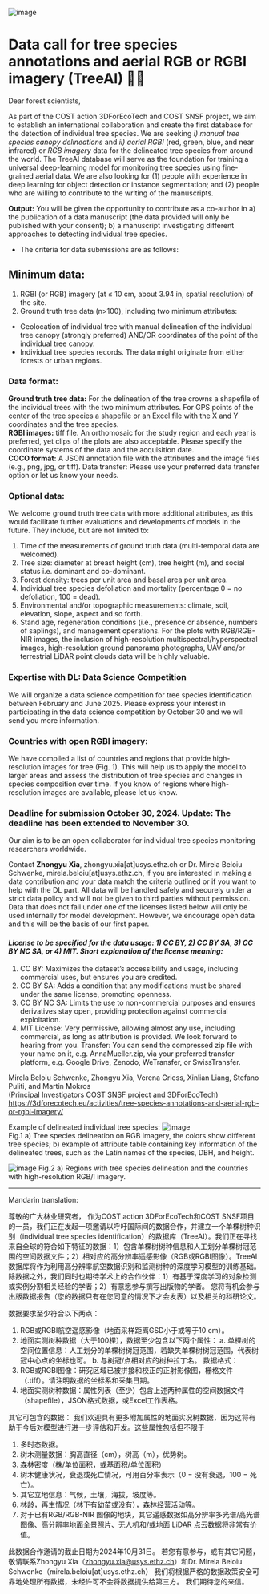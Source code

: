 ![image](https://github.com/user-attachments/assets/07acaf6b-405b-444c-b806-2a6c968f16af)



# Data call for tree species annotations and aerial RGB or RGBI imagery (TreeAI) 🌳🌲

Dear forest scientists,

As part of the COST action 3DForEcoTech and COST SNSF project, we aim to establish an international collaboration and create the first database for the detection of individual tree species. We are seeking *i) manual tree species canopy delineations* and *ii) aerial RGBI* (red, green, blue, and near infrared) or *RGB imagery* data for the delineated tree species from around the world. The TreeAI database will serve as the foundation for training a universal deep-learning model for monitoring tree species using fine-grained aerial data. We are also looking for (1) people with experience in deep learning for object detection or instance segmentation; and (2) people who are willing to contribute to the writing of the manuscripts.

**Output:** You will be given the opportunity to contribute as a co-author in a) the publication of a data manuscript (the data provided will only be published with your consent); b) a manuscript investigating different approaches to detecting individual tree species.

* The criteria for data submissions are as follows:
## Minimum data:
1.	RGBI (or RGB) imagery (at ≤ 10 cm, about 3.94 in, spatial resolution) of the site. 
2.	Ground truth tree data (n>100), including two minimum attributes:
- Geolocation of individual tree with manual delineation of the individual tree canopy (strongly preferred) AND/OR coordinates of the point of the individual tree canopy. 
- Individual tree species records. The data might originate from either forests or urban regions. 

### Data format: 
**Ground truth tree data:** For the delineation of the tree crowns a shapefile of the individual trees with the two minimum attributes. For GPS points of the center of the tree species a shapefile or an Excel file with the X and Y coordinates and the tree species. \
**RGBI images:** tiff file. An orthomosaic for the study region and each year is preferred, yet clips of the plots are also acceptable. Please specify the coordinate systems of the data and the acquisition date. \
**COCO format:** A JSON annotation file with the attributes and the image files (e.g., png, jpg, or tiff). 
Data transfer: Please use your preferred data transfer option or let us know your needs.

### Optional data:
We welcome ground truth tree data with more additional attributes, as this would facilitate further evaluations and developments of models in the future. They include, but are not limited to: 
1.	Time of the measurements of ground truth data (multi-temporal data are welcomed).
2.	Tree size: diameter at breast height (cm), tree height (m), and social status i.e. dominant and co-dominant.
3.	 Forest density: trees per unit area and basal area per unit area. 
4.	Individual tree species defoliation and mortality (percentage 0 = no defoliation, 100 = dead).
5.	Environmental and/or topographic measurements: climate, soil, elevation, slope, aspect and so forth.
6.	Stand age, regeneration conditions (i.e., presence or absence, numbers of saplings), and management operations.
For the plots with RGB/RGB-NIR images, the inclusion of high-resolution multispectral/hyperspectral images, high-resolution ground panorama photographs, UAV and/or terrestrial LiDAR point clouds data will be highly valuable.

### Expertise with DL: Data Science Competition 
We will organize a data science competition for tree species identification between February and June 2025. Please express your interest in participating in the data science competition by October 30 and we will send you more information.
### Countries with open RGBI imagery: 
We have compiled a list of countries and regions that provide high-resolution images for free (Fig. 1). This will help us to apply the model to larger areas and assess the distribution of tree species and changes in species composition over time. If you know of regions where high-resolution images are available, please let us know.

### Deadline for submission October 30, 2024. Update: The deadline has been extended to November 30.
Our aim is to be an open collaborator for individual tree species monitoring researchers worldwide.

Contact **Zhongyu Xia**, zhongyu.xia[at]usys.ethz.ch or Dr. Mirela Beloiu Schwenke, mirela.beloiu[at]usys.ethz.ch, if you are interested in making a data contribution and your data match the criteria outlined or if you want to help with the DL part. All data will be handled safely and securely under a strict data policy and will not be given to third parties without permission. Data that does not fall under one of the licenses listed below will only be used internally for model development. However, we encourage open data and this will be the basis of our first paper.
#### ***License to be specified for the data usage: 1) CC BY, 2) CC BY SA, 3) CC BY NC SA, or 4) MIT. Short explanation of the license meaning:***
1.  CC BY: Maximizes the dataset’s accessibility and usage, including commercial uses, but ensures you are credited.
2.  CC BY SA: Adds a condition that any modifications must be shared under the same license, promoting openness.
3.  CC BY NC SA: Limits the use to non-commercial purposes and ensures derivatives stay open, providing protection against commercial exploitation.
4.  MIT License: Very permissive, allowing almost any use, including commercial, as long as attribution is provided.
We look forward to hearing from you.
Transfer: You can send the compressed zip file with your name on it, e.g. AnnaMueller.zip, via your preferred transfer platform, e.g. Google Drive, Zenodo, WeTransfer, or SwissTransfer.

Mirela Beloiu Schwenke, Zhongyu Xia, Verena Griess, Xinlian Liang, Stefano Puliti, and Martin Mokros \
(Principal Investigators COST SNSF project and 3DForEcoTech) \
https://3dforecotech.eu/activities/tree-species-annotations-and-aerial-rgb-or-rgbi-imagery/ 

Example of delineated individual tree species:
![image](https://github.com/user-attachments/assets/5e1ac390-f4ba-4122-afc9-0faa5309432a)  \
Fig.1 a) Tree species delineation on RGB imagery, the colors show different tree species; b) example of attribute table containing key information of the delineated trees, such as the Latin names of the species, DBH, and height.

![image](https://github.com/user-attachments/assets/7f10af91-430a-4286-aabe-ff93425c7cbf) 
Fig.2 a) Regions with tree species delineation and the countries with high-resolution RGB/I imagery.

----------------------------------------------------------------------------------------------------------------------------------------------------------------------------------------------------------
Mandarin translation:

尊敬的广大林业研究者，
作为COST action 3DForEcoTech和COST SNSF项目 的一员，我们正在发起一项邀请以呼吁国际间的数据合作，并建立一个单棵树种识别（individual tree species identification）的数据库（TreeAI）。我们正在寻找来自全球的符合如下特征的数据：1）包含单棵树树种信息和人工划分单棵树冠范围的空间数据文件；2）相对应的高分辨率遥感影像（RGB或RGBI图像）。TreeAI 数据库将作为利用高分辨率航空数据识别和监测树种的深度学习模型的训练基础。除数据之外，我们同时也期待学术上的合作伙伴：1）有基于深度学习的对象检测或实例分割相关经验的学者；2）有意愿参与撰写出版物的学者。
您将有机会参与出版数据报告（您的数据只有在您同意的情况下才会发表）以及相关的科研论文。

数据要求至少符合以下两点：
1.	RGB或RGBI航空遥感影像（地面采样距离GSD小于或等于10 cm）。
2.	地面实测树种数据（大于100棵），数据至少包含以下两个属性：
a.	单棵树的空间位置信息：人工划分的单棵树树冠范围，若缺失单棵树树冠范围，代表树冠中心点的坐标也可。
b.	与树冠/点相对应的树种拉丁名。
数据格式：
1.	RGB或RGBI图像：研究区域已被拼接和校正的正射影像图，栅格文件（.tiff）。请注明数据的坐标系和采集日期。
2.	地面实测树种数据：属性列表（至少）包含上述两种属性的空间数据文件（shapefile），JSON格式数据，或Excel工作表格。

其它可包含的数据：
我们欢迎具有更多附加属性的地面实况树数据，因为这将有助于今后对模型进行进一步评估和开发。这些属性包括但不限于
1.	多时态数据。
2.	树木测量数据：胸高直径（cm），树高（m），优势树。
3.	森林密度（株/单位面积，或基面积/单位面积）
4.	树木健康状况，衰退或死亡情况，可用百分率表示（0 = 没有衰退，100 = 死亡）。
5.	其它立地信息：气候，土壤，海拔，坡度等。
6.	林龄，再生情况（林下有幼苗或没有），森林经营活动等。
7.	对于已有RGB/RGB-NIR 图像的地块，其它遥感数据如高分辨率多光谱/高光谱图像、高分辨率地面全景照片、无人机和/或地面 LiDAR 点云数据将非常有价值。

此数据合作邀请的截止日期为2024年10月31日。
若您有意参与，或有其它问题，敬请联系Zhongyu Xia（zhongyu.xia@usys.ethz.ch）和Dr. Mirela Beloiu Schwenke（mirela.beloiu[at]usys.ethz.ch）
我们将根据严格的数据政策安全可靠地处理所有数据，未经许可不会将数据提供给第三方。
我们期待您的来信。 

